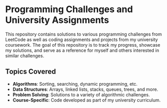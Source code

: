 # Programming Challenges and University Assignments

This repository contains solutions to various programming challenges from LeetCode as well as coding assignments and projects from my university coursework. The goal of this repository is to track my progress, showcase my solutions, and serve as a reference for myself and others interested in similar challenges.

## Topics Covered
- **Algorithms**: Sorting, searching, dynamic programming, etc.
- **Data Structures**: Arrays, linked lists, stacks, queues, trees, and more.
- **Problem Solving**: Solutions to a variety of algorithmic challenges.
- **Course-Specific**: Code developed as part of my university curriculum.
